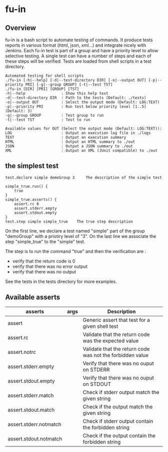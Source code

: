 # fu-in
## Overview
fu-in is a bash script to automate testing of commands. It produce tests reports in various format (html, json, xml...) and integrate nicely with Jenkins.
Each fu-in test is part of a group and have a priority level to allow selective testing.
A single test can have a number of steps and each of these steps will be verified.
Tests are loaded from shell scripts in a test directory.

```
Automated testing for shell scripts
./fu-in [-h|--help] [-d|--test-directory DIR] [-o|--output OUT] [-p|--priority PRI] [-g|--group GROUP] [-t|--test TST]
./fu-in [DIR] [PRI] [GROUP] [TST]
-h|--help                : Show this help text
-d|--test-directory DIR  : Path to the tests (Default: ./tests)
-o|--output OUT          : Select the output mode (Default: LOG:TEXT)
-p|--priority PRI        : Run test below priority level [1..5] (Default: 3)
-g|--group GROUP         : Test group to run
-t|--test TST            : Test to run

Available values for OUT (Select the output mode (Default: LOG:TEXT)):
LOG                      : Output an execution log file in ./logs
TEXT                     : Output an execution summary
HTML                     : Output an HTML summary to ./out
JSON                     : Output a JSON summary to ./out
XML                      : Output an XML (JUnit compatible) to ./out
```

## the simplest test

```
test.declare simple demoGroup 3  	The description of the simple test

simple_true.run() {
	true
}
simple_true.asserts() {
	assert.rc 0
	assert.stderr.empty
	assert.stdout.empty
}
test.step simple simple_true	The true step description
```
On the first line, we declare a test named "simple" part of the group "demoGroup" with a priotiry level of "3".
On the last line we associate the step "simple_true" to the "simple" test.

The step is to run the command "true" and then the verification are :
- verify that the return code is 0
- verify that there was no error output
- verify that there was no output

See the tests in the tests directory for more examples.

## Available asserts

| asserts | args | Description |
| --- | --- | --- |
| assert | <test> <OK description> <ERR description> | Generic assert that test for a given shell test |
| assert.rc | <rc> | Validate that the return code was the expected value |
| assert.notrc | <rc> | Validate that the return code was not the forbidden value |
| assert.stderr.empty |  | Verify that there was no ouput on STDERR |
| assert.stdout.empty |  | Verify that there was no ouput on STDOUT |
| assert.stderr.match | <string> | Check if stderr output match the given string |
| assert.stdout.match | <string> | Check if the output match the given string |
| assert.stderr.notmatch | <string> | Check if stderr output contain the forbidden string |
| assert.stdout.notmatch | <string> | Check if the output contain the forbidden string |
